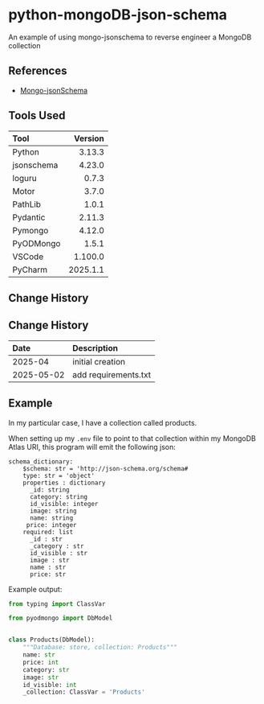 # python-mongoDB-json-schema

An example of using mongo-jsonschema to reverse engineer a MongoDB collection

## References
* [Mongo-jsonSchema](https://pypi.org/project/mongo-jsonschema/#description)

## Tools Used

| Tool       |  Version |
|:-----------|---------:|
| Python     |   3.13.3 |
| jsonschema |   4.23.0 |
| loguru     |    0.7.3 |
| Motor      |    3.7.0 |
| PathLib    |    1.0.1 |
| Pydantic   |   2.11.3 |
| Pymongo    |   4.12.0 |
| PyODMongo  |    1.5.1 |
| VSCode     |  1.100.0 |
| PyCharm    | 2025.1.1 |

## Change History

## Change History

| Date       | Description          |
|:-----------|:---------------------|
| 2025-04    | initial creation     |
| 2025-05-02 | add requirements.txt |

## Example
In my particular case, I have a collection called products.

When setting up my ```.env``` file to point to that collection within my MongoDB Atlas URI,
this program will emit the following json:
```text
schema_dictionary:
    $schema: str = 'http://json-schema.org/schema#
    type: str = 'object'
    properties : dictionary
      _id: string
      category: string
      id_visible: integer
      image: string
      name: string
     price: integer
    required: list
      _id : str
      _category : str
      id_visible : str
      image : str
      name : str
      price: str
```

Example output:
```python
from typing import ClassVar

from pyodmongo import DbModel


class Products(DbModel):
    """Database: store, collection: Products"""
    name: str
    price: int
    category: str
    image: str
    id_visible: int
    _collection: ClassVar = 'Products'
```
